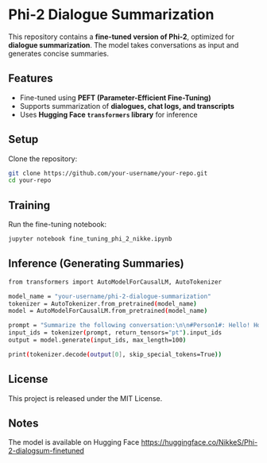# Phi-2 Dialogue Summarization

This repository contains a **fine-tuned version of Phi-2**, optimized for **dialogue summarization**. The model takes conversations as input and generates concise summaries.

## Features
- Fine-tuned using **PEFT (Parameter-Efficient Fine-Tuning)**
- Supports summarization of **dialogues, chat logs, and transcripts**
- Uses **Hugging Face `transformers` library** for inference

## Setup
Clone the repository:
```bash
git clone https://github.com/your-username/your-repo.git
cd your-repo
```

## Training
Run the fine-tuning notebook:
```bash
jupyter notebook fine_tuning_phi_2_nikke.ipynb
```

## Inference (Generating Summaries)
```bash
from transformers import AutoModelForCausalLM, AutoTokenizer

model_name = "your-username/phi-2-dialogue-summarization"
tokenizer = AutoTokenizer.from_pretrained(model_name)
model = AutoModelForCausalLM.from_pretrained(model_name)

prompt = "Summarize the following conversation:\n\n#Person1#: Hello! How are you?\n#Person2#: I'm good, thanks. How about you?\n\nSummary:"
input_ids = tokenizer(prompt, return_tensors="pt").input_ids
output = model.generate(input_ids, max_length=100)

print(tokenizer.decode(output[0], skip_special_tokens=True))
```

## License
This project is released under the MIT License.

## Notes
The model is available on Hugging Face https://huggingface.co/NikkeS/Phi-2-dialogsum-finetuned
